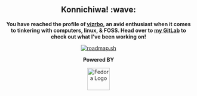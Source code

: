 <div align="center">
    <h2>Konnichiwa! :wave:</h2>
    <p><strong>You have reached the profile of <a href="https://vizrbo.gitlab.io">vizrbo</a>, an avid enthusiast when it comes to tinkering with computers, linux, & FOSS. Head over to <a href="https://gitlab.com/users/vizrbo/activity">my GitLab</a> to check out what I've been working on!</strong></p>
    <p><a href="https://roadmap.sh"><img src="https://api.roadmap.sh/v1-badge/wide/64a4404aec22530247ecacad?variant=dark" alt="roadmap.sh"></a></p>
    <figure>
        <figcaption><strong>Powered BY</strong></figcaption>
        <p><a href="https://fedoraproject.org/workstation/"><img height="60px" src="https://gitlab.com/vizrbo/vizrbo/-/raw/main/Fedora.png" alt="Fedora Logo"></a></p>
    </figure>
</div>
